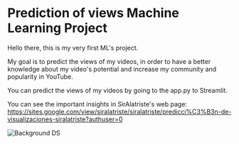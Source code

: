 # Prediction of views Machine Learning Project

Hello there, this is my very first ML's project. 

My goal is to predict the views of my videos, in order to have a better knowledge about my video's potential and increase my community and popularity in YouTube.

You can predict the views of my videos by going to the app.py to Streamlit.

You can see the important insights in SirAlatriste's web page:
https://sites.google.com/view/siralatriste/siralatriste/predicci%C3%B3n-de-visualizaciones-siralatriste?authuser=0

![Background DS](https://github.com/braugilabert/Prediction_views_ML/assets/130987096/4c311d7d-0845-47a4-8b17-0f3e7fbdf266)
